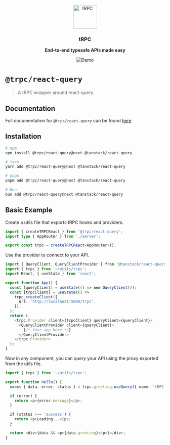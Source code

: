 <p align="center">
  <a href="https://trpc.io/"><img src="https://assets.trpc.io/icons/svgs/blue-bg-rounded.svg" alt="tRPC" height="75"/></a>
</p>

<h3 align="center">tRPC</h3>

<p align="center">
  <strong>End-to-end typesafe APIs made easy</strong>
</p>

<p align="center">
  <img src="https://assets.trpc.io/www/v10/v10-dark-landscape.gif" alt="Demo" />
</p>

# `@trpc/react-query`

> A tRPC wrapper around react-query.

## Documentation

Full documentation for `@trpc/react-query` can be found [here](https://trpc.io/docs/react-query)

## Installation

```bash
# npm
npm install @trpc/react-query@next @tanstack/react-query

# Yarn
yarn add @trpc/react-query@next @tanstack/react-query

# pnpm
pnpm add @trpc/react-query@next @tanstack/react-query

# Bun
bun add @trpc/react-query@next @tanstack/react-query
```

## Basic Example

Create a utils file that exports tRPC hooks and providers.

```ts
import { createTRPCReact } from '@trpc/react-query';
import type { AppRouter } from './server';

export const trpc = createTRPCReact<AppRouter>();
```

Use the provider to connect to your API.

```ts
import { QueryClient, QueryClientProvider } from '@tanstack/react-query';
import { trpc } from '~/utils/trpc';
import React, { useState } from 'react';

export function App() {
  const [queryClient] = useState(() => new QueryClient());
  const [trpcClient] = useState(() =>
    trpc.createClient({
      url: 'http://localhost:5000/trpc',
    }),
  );
  return (
    <trpc.Provider client={trpcClient} queryClient={queryClient}>
      <QueryClientProvider client={queryClient}>
        {/* Your app here */}
      </QueryClientProvider>
    </trpc.Provider>
  );
}
```

Now in any component, you can query your API using the proxy exported from the utils file.

```ts
import { trpc } from '~/utils/trpc';

export function Hello() {
  const { data, error, status } = trpc.greeting.useQuery({ name: 'tRPC' });

  if (error) {
    return <p>{error.message}</p>;
  }

  if (status !== 'success') {
    return <p>Loading...</p>;
  }

  return <div>{data && <p>{data.greeting}</p>}</div>;
}
```

